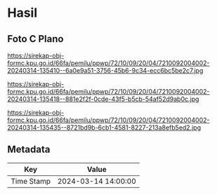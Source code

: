 # Hasil

## Foto C Plano

https://sirekap-obj-formc.kpu.go.id/66fa/pemilu/ppwp/72/10/09/20/04/7210092004002-20240314-135410--6a0e9a51-3756-45b6-9c34-ecc6bc5be2c7.jpg

https://sirekap-obj-formc.kpu.go.id/66fa/pemilu/ppwp/72/10/09/20/04/7210092004002-20240314-135418--881e2f2f-0cde-43f5-b5cb-54af52d9ab0c.jpg

https://sirekap-obj-formc.kpu.go.id/66fa/pemilu/ppwp/72/10/09/20/04/7210092004002-20240314-135435--8721bd9b-6cb1-4581-8227-213a8efb5ed2.jpg


## Metadata

| Key        | Value               |
| ---------- | ------------------- |
| Time Stamp | 2024-03-14 14:00:00 |



